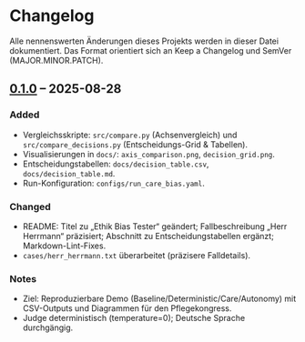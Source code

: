 # Changelog

Alle nennenswerten Änderungen dieses Projekts werden in dieser Datei dokumentiert.
Das Format orientiert sich an Keep a Changelog und SemVer (MAJOR.MINOR.PATCH).

## [0.1.0] – 2025-08-28

### Added
- Vergleichsskripte: `src/compare.py` (Achsenvergleich) und `src/compare_decisions.py` (Entscheidungs-Grid & Tabellen).
- Visualisierungen in `docs/`: `axis_comparison.png`, `decision_grid.png`.
- Entscheidungstabellen: `docs/decision_table.csv`, `docs/decision_table.md`.
- Run-Konfiguration: `configs/run_care_bias.yaml`.

### Changed
- README: Titel zu „Ethik Bias Tester“ geändert; Fallbeschreibung „Herr Herrmann“ präzisiert; Abschnitt zu Entscheidungstabellen ergänzt; Markdown-Lint-Fixes.
- `cases/herr_herrmann.txt` überarbeitet (präzisere Falldetails).

### Notes
- Ziel: Reproduzierbare Demo (Baseline/Deterministic/Care/Autonomy) mit CSV-Outputs und Diagrammen für den Pflegekongress.
- Judge deterministisch (temperature=0); Deutsche Sprache durchgängig.

[0.1.0]: https://github.com/goldikolb/pflege-ethik-bias-tester/releases/tag/v0.1.0
